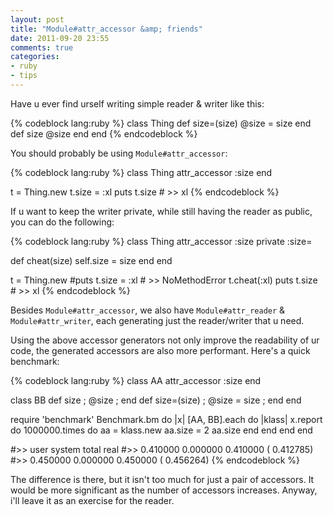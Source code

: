 ```yaml
---
layout: post
title: "Module#attr_accessor &amp; friends"
date: 2011-09-20 23:55
comments: true
categories:
- ruby
- tips
---
```


Have u ever find urself writing simple reader & writer like this:

{% codeblock lang:ruby %}
class Thing
  def size=(size)
    @size = size
  end
  def size
    @size
  end
end
{% endcodeblock %}

You should probably be using `Module#attr_accessor`:

{% codeblock lang:ruby %}
class Thing
  attr_accessor :size
end

t = Thing.new
t.size = :xl
puts t.size # >> xl
{% endcodeblock %}

If u want to keep the writer private, while still having the reader as public,
you can do the following:

{% codeblock lang:ruby %}
class Thing
  attr_accessor :size
  private :size=

  def cheat(size)
    self.size = size
  end
end

t = Thing.new
#puts t.size = :xl # >> NoMethodError
t.cheat(:xl)
puts t.size        # >> xl
{% endcodeblock %}

Besides `Module#attr_accessor`, we also have `Module#attr_reader` &
`Module#attr_writer`, each generating just the reader/writer that u need.

Using the above accessor generators not only improve the readability of ur
code, the generated accessors are also more performant. Here's a quick
benchmark:

{% codeblock lang:ruby %}
class AA
  attr_accessor :size
end

class BB
  def size        ; @size        ; end
  def size=(size) ; @size = size ; end
end

require 'benchmark'
Benchmark.bm do |x|
  [AA, BB].each do |klass|
    x.report do
      1000000.times do
        aa = klass.new
        aa.size = 2
        aa.size
      end
    end
  end
end

#>> user     system      total        real
#>> 0.410000   0.000000   0.410000 (  0.412785)
#>> 0.450000   0.000000   0.450000 (  0.456264)
{% endcodeblock %}

The difference is there, but it isn't too much for just a pair of accessors.
It would be more significant as the number of accessors increases. Anyway,
i'll leave it as an exercise for the reader.

